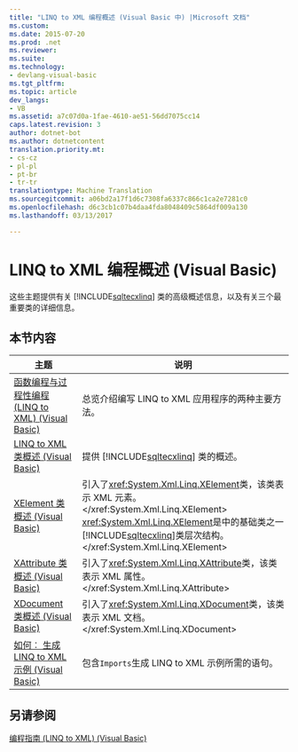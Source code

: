 ```yaml
---
title: "LINQ to XML 编程概述 (Visual Basic 中) |Microsoft 文档"
ms.custom: 
ms.date: 2015-07-20
ms.prod: .net
ms.reviewer: 
ms.suite: 
ms.technology:
- devlang-visual-basic
ms.tgt_pltfrm: 
ms.topic: article
dev_langs:
- VB
ms.assetid: a7c07d0a-1fae-4610-ae51-56dd7075cc14
caps.latest.revision: 3
author: dotnet-bot
ms.author: dotnetcontent
translation.priority.mt:
- cs-cz
- pl-pl
- pt-br
- tr-tr
translationtype: Machine Translation
ms.sourcegitcommit: a06bd2a17f1d6c7308fa6337c866c1ca2e7281c0
ms.openlocfilehash: d6c3cb1c07b4daa4fda8048409c5864df009a130
ms.lasthandoff: 03/13/2017

---
```

# <a name="linq-to-xml-programming-overview-visual-basic"></a>LINQ to XML 编程概述 (Visual Basic)
这些主题提供有关 [!INCLUDE[sqltecxlinq](../../../../csharp/programming-guide/concepts/linq/includes/sqltecxlinq_md.md)] 类的高级概述信息，以及有关三个最重要类的详细信息。  
  
## <a name="in-this-section"></a>本节内容  
  
|主题|说明|  
|-----------|-----------------|  
|[函数编程与过程性编程 (LINQ to XML) (Visual Basic)](../../../../visual-basic/programming-guide/concepts/linq/functional-vs-procedural-programming-linq-to-xml.md)|总览介绍编写 LINQ to XML 应用程序的两种主要方法。|  
|[LINQ to XML 类概述 (Visual Basic)](../../../../visual-basic/programming-guide/concepts/linq/linq-to-xml-classes-overview.md)|提供 [!INCLUDE[sqltecxlinq](../../../../csharp/programming-guide/concepts/linq/includes/sqltecxlinq_md.md)] 类的概述。|  
|[XElement 类概述 (Visual Basic)](../../../../visual-basic/programming-guide/concepts/linq/xelement-class-overview.md)|引入了<xref:System.Xml.Linq.XElement>类，该类表示 XML 元素。</xref:System.Xml.Linq.XElement> <xref:System.Xml.Linq.XElement>是中的基础类之一[!INCLUDE[sqltecxlinq](../../../../csharp/programming-guide/concepts/linq/includes/sqltecxlinq_md.md)]类层次结构。</xref:System.Xml.Linq.XElement>|  
|[XAttribute 类概述 (Visual Basic)](../../../../visual-basic/programming-guide/concepts/linq/xattribute-class-overview.md)|引入了<xref:System.Xml.Linq.XAttribute>类，该类表示 XML 属性。</xref:System.Xml.Linq.XAttribute>|  
|[XDocument 类概述 (Visual Basic)](../../../../visual-basic/programming-guide/concepts/linq/xdocument-class-overview.md)|引入了<xref:System.Xml.Linq.XDocument>类，该类表示 XML 文档。</xref:System.Xml.Linq.XDocument>|  
|[如何︰ 生成 LINQ to XML 示例 (Visual Basic)](../../../../visual-basic/programming-guide/concepts/linq/how-to-build-linq-to-xml-examples.md)|包含`Imports`生成 LINQ to XML 示例所需的语句。|  
  
## <a name="see-also"></a>另请参阅  
 [编程指南 (LINQ to XML) (Visual Basic)](../../../../visual-basic/programming-guide/concepts/linq/programming-guide-linq-to-xml.md)
